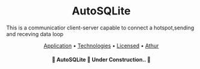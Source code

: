 <h1 align="center">AutoSQLite</h1>

<p>This is a communicatior client-server capable to connect a hotspot,sending and receving data loop</p>

<p align="center">
<a href="#objetivo">Application</a> •
<a href="#tecnologias">Technologies</a> •
<a href="#licenc-a">Licensed</a> •
<a href="#autor">Athur</a>
</p>

<h4 align="center">
    🚧 AutoSQLite 🚀 Under Construction.. 🚧
</h4>
